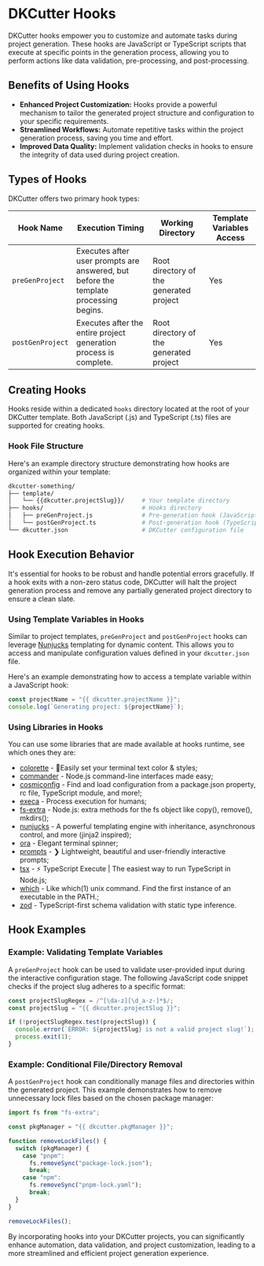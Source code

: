 # DKCutter Hooks

DKCutter hooks empower you to customize and automate tasks during project generation. These hooks are JavaScript or TypeScript scripts that execute at specific points in the generation process, allowing you to perform actions like data validation, pre-processing, and post-processing.

## Benefits of Using Hooks

* **Enhanced Project Customization:** Hooks provide a powerful mechanism to tailor the generated project structure and configuration to your specific requirements.
* **Streamlined Workflows:** Automate repetitive tasks within the project generation process, saving you time and effort.
* **Improved Data Quality:** Implement validation checks in hooks to ensure the integrity of data used during project creation.

## Types of Hooks

DKCutter offers two primary hook types:

| Hook Name           | Execution Timing                                                                     | Working Directory                                          | Template Variables Access |
| ------------------- | ------------------------------------------------------------------------------------ | ---------------------------------------------------------- | ------------------------- |
| `preGenProject`     | Executes after user prompts are answered, but before the template processing begins. | Root directory of the generated project                    | Yes                       |
| `postGenProject`    | Executes after the entire project generation process is complete.                    | Root directory of the generated project                    | Yes                       |

## Creating Hooks

Hooks reside within a dedicated `hooks` directory located at the root of your DKCutter template. Both JavaScript (.js) and TypeScript (.ts) files are supported for creating hooks.

### Hook File Structure

Here's an example directory structure demonstrating how hooks are organized within your template:

```bash
dkcutter-something/
├── template/
│   └── {{dkcutter.projectSlug}}/     # Your template directory
├── hooks/                            # Hooks directory
│   ├── preGenProject.js              # Pre-generation hook (JavaScript)
│   └── postGenProject.ts             # Post-generation hook (TypeScript)
└── dkcutter.json                     # DKCutter configuration file
```

## Hook Execution Behavior

It's essential for hooks to be robust and handle potential errors gracefully. If a hook exits with a non-zero status code, DKCutter will halt the project generation process and remove any partially generated project directory to ensure a clean slate.

### Using Template Variables in Hooks

Similar to project templates, `preGenProject` and `postGenProject` hooks can leverage [Nunjucks](https://github.com/mozilla/nunjucks) templating for dynamic content. This allows you to access and manipulate configuration values defined in your `dkcutter.json` file.

Here's an example demonstrating how to access a template variable within a JavaScript hook:

```js title="postGenProject.js"
const projectName = "{{ dkcutter.projectName }}";
console.log(`Generating project: ${projectName}`);
```

### Using Libraries in Hooks

You can use some libraries that are made available at hooks runtime, see which ones they are:

* [colorette](https://github.com/jorgebucaran/colorette) - 🌈Easily set your terminal text color & styles;
* [commander](https://github.com/tj/commander.js) - Node.js command-line interfaces made easy;
* [cosmiconfig](https://github.com/cosmiconfig/cosmiconfig) - Find and load configuration from a package.json property, rc file, TypeScript module, and more!;
* [execa](https://github.com/sindresorhus/execa) - Process execution for humans;
* [fs-extra](https://github.com/jprichardson/node-fs-extra) - Node.js: extra methods for the fs object like copy(), remove(), mkdirs();
* [nunjucks](https://github.com/mozilla/nunjucks) - A powerful templating engine with inheritance, asynchronous control, and more (jinja2 inspired);
* [ora](https://github.com/sindresorhus/ora) - Elegant terminal spinner;
* [prompts](https://github.com/terkelg/prompts) - ❯ Lightweight, beautiful and user-friendly interactive prompts;
* [tsx](https://github.com/privatenumber/tsx) - ⚡️ TypeScript Execute | The easiest way to run TypeScript in Node.js;
* [which](https://github.com/npm/node-which) - Like which(1) unix command. Find the first instance of an executable in the PATH.;
* [zod](https://github.com/colinhacks/zod) - TypeScript-first schema validation with static type inference.

## Hook Examples

### Example: Validating Template Variables

A `preGenProject` hook can be used to validate user-provided input during the interactive configuration stage. The following JavaScript code snippet checks if the project slug adheres to a specific format:

```js title="preGenProject.js"
const projectSlugRegex = /^[\da-z][\d_a-z-]*$/;
const projectSlug = "{{ dkcutter.projectSlug }}";

if (!projectSlugRegex.test(projectSlug)) {
  console.error(`ERROR: ${projectSlug} is not a valid project slug!`);
  process.exit(1);
}
```

### Example: Conditional File/Directory Removal

A `postGenProject` hook can conditionally manage files and directories within the generated project. This example demonstrates how to remove unnecessary lock files based on the chosen package manager:

```js title="postGenProject.js"
import fs from "fs-extra";

const pkgManager = "{{ dkcutter.pkgManager }}";

function removeLockFiles() {
  switch (pkgManager) {
    case "pnpm":
      fs.removeSync("package-lock.json");
      break;
    case "npm":
      fs.removeSync("pnpm-lock.yaml");
      break;
  }
}

removeLockFiles();
```

By incorporating hooks into your DKCutter projects, you can significantly enhance automation, data validation, and project customization, leading to a more streamlined and efficient project generation experience.
